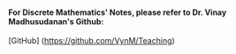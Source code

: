 #### For Discrete Mathematics' Notes, please refer to Dr. Vinay Madhusudanan's Github:
[GitHub] (https://github.com/VynM/Teaching)
